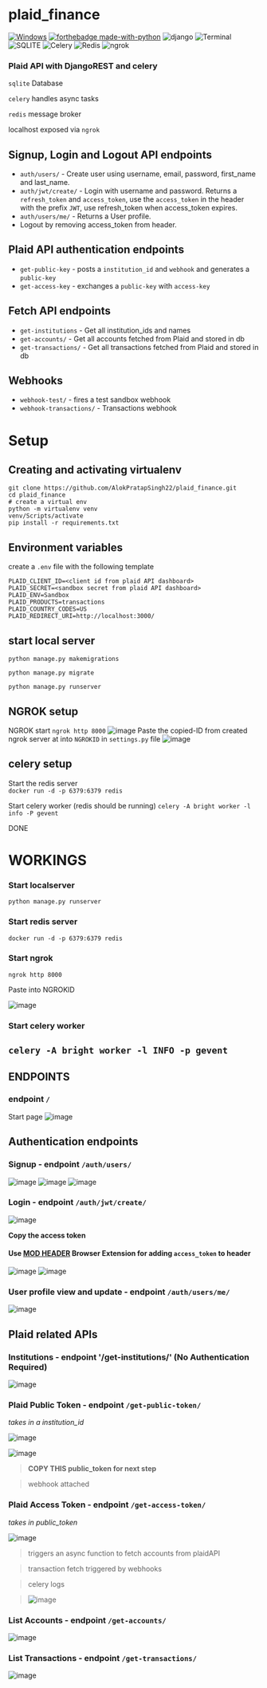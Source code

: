 # plaid_finance
[![Windows](https://badgen.net/badge/icon/windows?icon=windows&label)](https://microsoft.com/windows/)  [![forthebadge made-with-python](http://ForTheBadge.com/images/badges/made-with-python.svg)](https://www.python.org/) ![django](https://img.shields.io/badge/Django-092E20?style=for-the-badge&logo=django&logoColor=white) 
![Terminal](https://badgen.net/badge/icon/terminal?icon=terminal&label) ![SQLITE](https://img.shields.io/badge/SQLite-07405E?style=for-the-badge&logo=sqlite&logoColor=white)  ![Celery](https://a11ybadges.com/badge?logo=celery)  ![Redis](https://img.shields.io/badge/redis-%23DD0031.svg?&style=for-the-badge&logo=redis&logoColor=white)  ![ngrok](https://a11ybadges.com/badge?logo=ngrok)
### Plaid API with DjangoREST and celery

`sqlite` Database  

`celery` handles async tasks  

`redis` message broker  

localhost exposed via `ngrok`  

## Signup, Login and Logout API endpoints

- `auth/users/` - Create user using username, email, password, first_name and last_name.
- `auth/jwt/create/` - Login with username and password. Returns a `refresh_token` and `access_token`, use the `access_token` in the header with the prefix `JWT`, use refresh_token when access_token expires.  
- `auth/users/me/` - Returns a User profile.  
- Logout by removing access_token from header.

## Plaid API authentication endpoints

- `get-public-key` - posts a `institution_id` and `webhook` and generates a `public-key`
- `get-access-key` - exchanges a `public-key` with `access-key`

## Fetch API endpoints

- `get-institutions` - Get all institution_ids and names
- `get-accounts/` - Get all accounts fetched from Plaid and stored in db
- `get-transactions/` - Get all transactions fetched from Plaid and stored in db

## Webhooks

- `webhook-test/` - fires a test sandbox webhook
- `webhook-transactions/` - Transactions webhook

# Setup

## Creating and activating virtualenv
```
git clone https://github.com/AlokPratapSingh22/plaid_finance.git
cd plaid_finance
# create a virtual env
python -m virtualenv venv
venv/Scripts/activate
pip install -r requirements.txt
```

## Environment variables

create a `.env` file with the following template
```
PLAID_CLIENT_ID=<client id from plaid API dashboard>
PLAID_SECRET=<sandbox secret from plaid API dashboard>
PLAID_ENV=Sandbox
PLAID_PRODUCTS=transactions
PLAID_COUNTRY_CODES=US
PLAID_REDIRECT_URI=http://localhost:3000/
```

## start local server

`python manage.py makemigrations`

`python manage.py migrate`  

`python manage.py runserver`

## NGROK setup

NGROK start
`ngrok http 8000`
![image](https://user-images.githubusercontent.com/60225218/175806184-c372c1bc-6beb-4e87-9bae-ce2675fa13d3.png)
Paste the copied-ID from created ngrok server at into `NGROKID` in `settings.py` file 
![image](https://user-images.githubusercontent.com/60225218/175806239-ef2a9e42-a336-4453-a98b-12af8e919fef.png)


## celery setup

Start the redis server  
`docker run -d -p 6379:6379 redis`

Start celery worker (redis should be running)
`celery -A bright worker -l info -P gevent`

DONE

# WORKINGS

### Start localserver
`python manage.py runserver`

### Start redis server
`docker run -d -p 6379:6379 redis`

### Start ngrok
`ngrok http 8000`  

Paste into NGROKID  

![image](https://user-images.githubusercontent.com/60225218/175808965-fed4c4da-ec28-4fee-b7bd-f2966a34bf0b.png)

### Start celery worker
`celery -A bright worker -l INFO -p gevent`
---
## ENDPOINTS
### endpoint `/`
Start page
![image](https://user-images.githubusercontent.com/60225218/175807971-f3e5b378-0a81-41ce-bb23-dd3730657c89.png)

## Authentication endpoints

### Signup - endpoint `/auth/users/`
![image](https://user-images.githubusercontent.com/60225218/175808023-48e61a42-48f2-451f-b227-de48512407cd.png)
![image](https://user-images.githubusercontent.com/60225218/175808052-117d9f7c-4726-4029-b5b5-5b6f02aac54b.png)
![image](https://user-images.githubusercontent.com/60225218/175808062-d2043d57-399c-4ee2-97b4-7acc06f7cedf.png)

### Login - endpoint `/auth/jwt/create/`
![image](https://user-images.githubusercontent.com/60225218/175808107-46da8cd0-59e3-4c41-b1fe-6d222f9df602.png)

__Copy the access token__

#### Use [MOD HEADER](https://chrome.google.com/webstore/detail/modheader/idgpnmonknjnojddfkpgkljpfnnfcklj) Browser Extension for adding `access_token` to header
![image](https://user-images.githubusercontent.com/60225218/175808201-f28a9320-0ea5-4240-b14d-959a0d7967ff.png)
![image](https://user-images.githubusercontent.com/60225218/175808367-0278a794-277a-42be-bfed-ec154dd06e19.png)

### User profile view and update - endpoint `/auth/users/me/`
![image](https://user-images.githubusercontent.com/60225218/175808431-534d92a8-d450-469e-86c6-6629dfb94e5a.png)

## Plaid related APIs

### Institutions - endpoint '/get-institutions/' (No Authentication Required)
![image](https://user-images.githubusercontent.com/60225218/175808503-639dcd4b-2460-44c6-8464-4a665a395157.png)

### Plaid Public Token - endpoint `/get-public-token/`

_takes in a institution_id_

![image](https://user-images.githubusercontent.com/60225218/175808589-0cb89741-d5b2-44fd-8eff-a4339e1530ed.png)

![image](https://user-images.githubusercontent.com/60225218/175808625-78eeee1d-f44d-4098-bb34-a7ae18659802.png)

> __COPY THIS public_token for next step__  

> webhook attached

### Plaid Access Token - endpoint `/get-access-token/`

_takes in public_token_

![image](https://user-images.githubusercontent.com/60225218/175808715-b6df569d-e6c6-4421-b3a6-90c96c10d0ae.png)

> triggers an async function to fetch accounts from plaidAPI  

> transaction fetch triggered by webhooks  

> celery logs  

> ![image](https://user-images.githubusercontent.com/60225218/175808775-dc2e6b67-48e1-43f6-af00-d959e649fc63.png)

### List Accounts - endpoint `/get-accounts/`
![image](https://user-images.githubusercontent.com/60225218/175808870-abed46e5-99c0-4d40-8b56-605d3c6bc836.png)

### List Transactions - endpoint `/get-transactions/`
![image](https://user-images.githubusercontent.com/60225218/175808893-26a5d362-13b5-42ae-b17a-5ce7c139d7d9.png)





